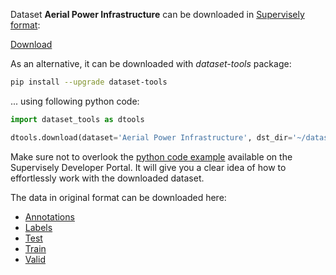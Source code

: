 Dataset **Aerial Power Infrastructure** can be downloaded in [Supervisely format](https://developer.supervisely.com/api-references/supervisely-annotation-json-format):

 [Download](https://www.dropbox.com/scl/fi/781akcj4ygcjtnxi4xbhp/aerial-power-infrastructure-DatasetNinja.tar?rlkey=j15ay8lj59glnsoi3ikh0n2rf&dl=1)

As an alternative, it can be downloaded with *dataset-tools* package:
``` bash
pip install --upgrade dataset-tools
```

... using following python code:
``` python
import dataset_tools as dtools

dtools.download(dataset='Aerial Power Infrastructure', dst_dir='~/dataset-ninja/')
```
Make sure not to overlook the [python code example](https://developer.supervisely.com/getting-started/python-sdk-tutorials/iterate-over-a-local-project) available on the Supervisely Developer Portal. It will give you a clear idea of how to effortlessly work with the downloaded dataset.

The data in original format can be downloaded here:

- [Annotations](https://zenodo.org/record/7781388/files/Annotations.zip?download=1)
- [Labels](https://zenodo.org/record/7781388/files/labels.txt?download=1)
- [Test](https://zenodo.org/record/7781388/files/Test.zip?download=1)
- [Train](https://zenodo.org/record/7781388/files/Train.zip?download=1)
- [Valid](https://zenodo.org/record/7781388/files/Valid.zip?download=1)
